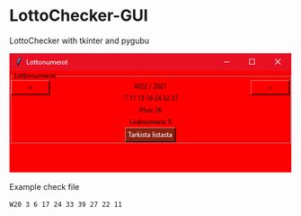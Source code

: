 # LottoChecker-GUI

LottoChecker with tkinter and pygubu

![alt text](https://github.com/Mariapori/LottoChecker-GUI/blob/master/lottonumerot.png?raw=true)

Example check file
```
W20 3 6 17 24 33 39 27 22 11
```
